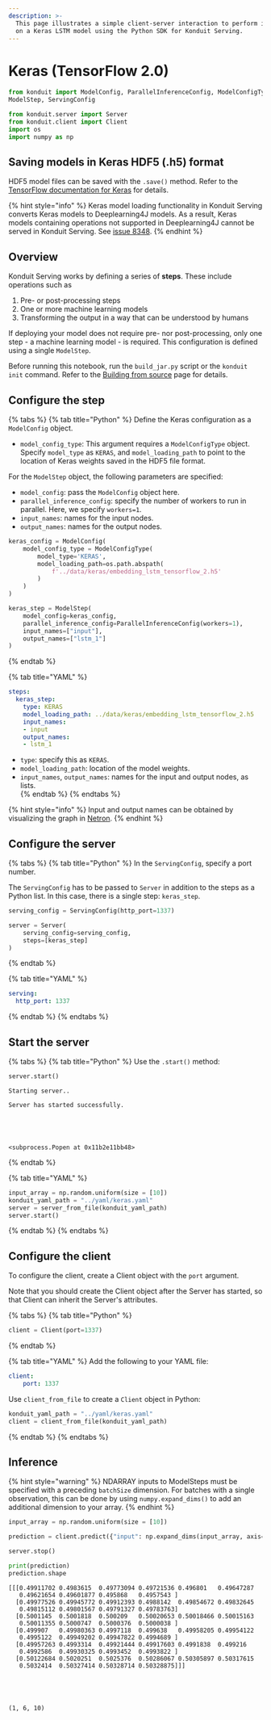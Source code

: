 ```yaml
---
description: >-
  This page illustrates a simple client-server interaction to perform inference
  on a Keras LSTM model using the Python SDK for Konduit Serving.
---
```


# Keras \(TensorFlow 2.0\)

```python
from konduit import ModelConfig, ParallelInferenceConfig, ModelConfigType, \
ModelStep, ServingConfig

from konduit.server import Server
from konduit.client import Client
import os 
import numpy as np
```

## Saving models in Keras HDF5 \(.h5\) format

HDF5 model files can be saved with the `.save()` method. Refer to the [TensorFlow documentation for Keras](https://www.tensorflow.org/guide/keras/save_and_serialize) for details.

{% hint style="info" %}
Keras model loading functionality in Konduit Serving converts Keras models to Deeplearning4J models. As a result, Keras models containing operations not supported in Deeplearning4J cannot be served in Konduit Serving. See [issue 8348](https://github.com/eclipse/deeplearning4j/issues/8348).
{% endhint %}

## Overview

Konduit Serving works by defining a series of **steps**. These include operations such as

1. Pre- or post-processing steps 
2. One or more machine learning models 
3. Transforming the output in a way that can be understood by humans

If deploying your model does not require pre- nor post-processing, only one step - a machine learning model - is required. This configuration is defined using a single `ModelStep`.

Before running this notebook, run the `build_jar.py` script or the `konduit init` command. Refer to the [Building from source](../../building-from-source.md#manual-build) page for details.

## Configure the step

{% tabs %}
{% tab title="Python" %}
Define the Keras configuration as a `ModelConfig` object.

* `model_config_type`: This argument requires a `ModelConfigType` object. Specify `model_type` as `KERAS`, and `model_loading_path` to point to the location of Keras weights saved in the HDF5 file format.

For the `ModelStep` object, the following parameters are specified:

* `model_config`: pass the `ModelConfig` object here.
* `parallel_inference_config`: specify the number of workers to run in parallel. Here, we specify `workers=1`.
* `input_names`:  names for the input nodes.
* `output_names`: names for the output nodes.

```python
keras_config = ModelConfig(    
    model_config_type = ModelConfigType(
        model_type='KERAS',
        model_loading_path=os.path.abspath(
            f'../data/keras/embedding_lstm_tensorflow_2.h5'
        )
    )
)

keras_step = ModelStep(
    model_config=keras_config, 
    parallel_inference_config=ParallelInferenceConfig(workers=1), 
    input_names=["input"], 
    output_names=["lstm_1"]
)
```
{% endtab %}

{% tab title="YAML" %}
```yaml
steps:
  keras_step:
    type: KERAS
    model_loading_path: ../data/keras/embedding_lstm_tensorflow_2.h5
    input_names:
    - input 
    output_names:
    - lstm_1
```

* `type`: specify this as `KERAS`.
* `model_loading_path`: location of the model weights.
* `input_names`, `output_names`: names for the input and output nodes, as lists.  
{% endtab %}
{% endtabs %}

{% hint style="info" %}
Input and output names can be obtained by visualizing the graph in [Netron](https://github.com/lutzroeder/netron).
{% endhint %}

## Configure the server

{% tabs %}
{% tab title="Python" %}
In the `ServingConfig`, specify a port number.

The `ServingConfig` has to be passed to `Server` in addition to the steps as a Python list. In this case, there is a single step: `keras_step`.

```python
serving_config = ServingConfig(http_port=1337)

server = Server(
    serving_config=serving_config, 
    steps=[keras_step]
)
```
{% endtab %}

{% tab title="YAML" %}
```yaml
serving:
  http_port: 1337
```
{% endtab %}
{% endtabs %}

## Start the server

{% tabs %}
{% tab title="Python" %}
Use the `.start()` method:

```python
server.start()
```

```text
Starting server..

Server has started successfully.





<subprocess.Popen at 0x11b2e11bb48>
```
{% endtab %}

{% tab title="YAML" %}
```python
input_array = np.random.uniform(size = [10])
konduit_yaml_path = "../yaml/keras.yaml"
server = server_from_file(konduit_yaml_path)
server.start()
```
{% endtab %}
{% endtabs %}

## Configure the client

To configure the client, create a Client object with the `port` argument.

Note that you should create the Client object after the Server has started, so that Client can inherit the Server's attributes.

{% tabs %}
{% tab title="Python" %}
```python
client = Client(port=1337)
```
{% endtab %}

{% tab title="YAML" %}
Add the following to your YAML file:

```yaml
client:
    port: 1337
```

Use `client_from_file` to create a `Client` object in Python:

```python
konduit_yaml_path = "../yaml/keras.yaml"
client = client_from_file(konduit_yaml_path)
```
{% endtab %}
{% endtabs %}

## Inference

{% hint style="warning" %}
NDARRAY inputs to ModelSteps must be specified with a preceding `batchSize` dimension. For batches with a single observation, this can be done by using `numpy.expand_dims()` to add an additional dimension to your array.
{% endhint %}

```python
input_array = np.random.uniform(size = [10])

prediction = client.predict({"input": np.expand_dims(input_array, axis=0)})

server.stop()
```

```python
print(prediction) 
prediction.shape
```

```text
[[[0.49911702 0.4983615  0.49773094 0.49721536 0.496801   0.49647287
   0.49621654 0.49601877 0.495868   0.4957543 ]
  [0.49977526 0.49945772 0.49912393 0.4988142  0.49854672 0.49832645
   0.49815112 0.49801567 0.49791327 0.49783763]
  [0.5001145  0.5001818  0.500209   0.50020653 0.50018466 0.50015163
   0.50011355 0.5000747  0.5000376  0.5000038 ]
  [0.499907   0.49980363 0.4997118  0.499638   0.49958205 0.49954122
   0.4995122  0.49949202 0.49947822 0.4994689 ]
  [0.49957263 0.4993314  0.49921444 0.49917603 0.4991838  0.499216
   0.4992586  0.49930325 0.4993452  0.4993822 ]
  [0.50122684 0.5020251  0.5025376  0.50286067 0.50305897 0.50317615
   0.5032414  0.50327414 0.50328714 0.50328875]]]





(1, 6, 10)
```

